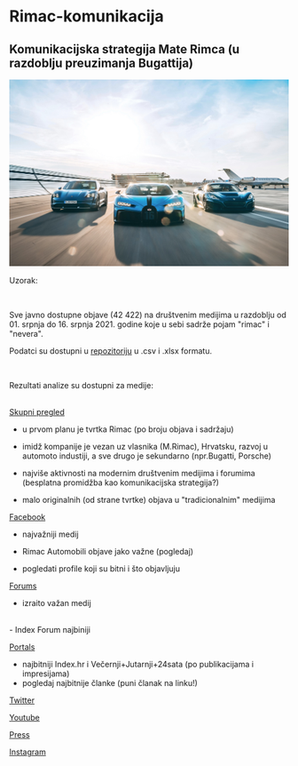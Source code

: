 # Rimac-komunikacija


## Komunikacijska strategija Mate Rimca (u razdoblju preuzimanja Bugattija)


<p align="center">
  <img src="./foto.jpg" width="750" title="hover text">
</p>


 
Uzorak:

<br>

Sve javno dostupne objave (42 422) na društvenim medijima u razdoblju od 01. srpnja do 16. srpnja 2021. godine koje u sebi sadrže pojam "rimac" i "nevera".

Podatci su dostupni u [repozitoriju](https://github.com/lusiki/Rimac-komunikacija/tree/main/dta) u .csv i .xlsx formatu.
 

<br>

Rezultati analize su dostupni za medije:
<br>
<br>

[Skupni pregled](https://raw.githack.com/lusiki/Rimac-komunikacija/main/code/GENERAL.html)
<br>

- u prvom planu je tvrtka Rimac (po broju objava i sadržaju)

- imidž kompanije je vezan uz vlasnika (M.Rimac), Hrvatsku, razvoj u automoto industiji, a sve drugo je sekundarno (npr.Bugatti, Porsche)

- najviše aktivnosti na modernim društvenim medijima i forumima (besplatna promidžba kao komunikacijska strategija?)

- malo originalnih (od strane tvrtke) objava u "tradicionalnim" medijima




[Facebook](https://raw.githack.com/lusiki/Rimac-komunikacija/main/code/facebook.html)
<br>


- najvažniji medij 

- Rimac Automobili objave jako važne (pogledaj)  

- pogledati profile koji su bitni i što objavljuju

[Forums](https://raw.githack.com/lusiki/Rimac-komunikacija/main/code/forums.html)
<br>

- izraito važan medij
<br>
- Index Forum najbiniji

[Portals](https://raw.githack.com/lusiki/Rimac-komunikacija/main/code/portals.html)
<br>

- najbitniji Index.hr i Večernji+Jutarnji+24sata (po publikacijama i impresijama)
- pogledaj najbitnije članke (puni članak na linku!)

[Twitter](https://raw.githack.com/lusiki/Rimac-komunikacija/main/code/twitter.html)
<br>

[Youtube](https://raw.githack.com/lusiki/Rimac-komunikacija/main/code/YouTube.html)
<br>

[Press](https://raw.githack.com/lusiki/Rimac-komunikacija/main/code/press.html)
<br>

[Instagram](https://raw.githack.com/lusiki/Rimac-komunikacija/main/code/Instagram.html)